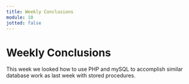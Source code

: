 ```yaml
---
title: Weekly Conclusions
module: 10
jotted: false
---
```


# Weekly Conclusions

This week we looked how to use PHP and mySQL to accomplish similar database work as last week with stored procedures.